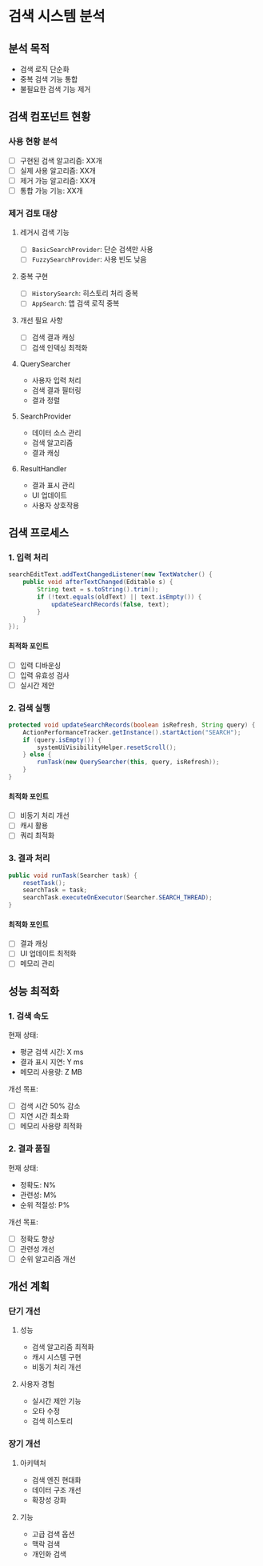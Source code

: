 # 검색 시스템 분석

## 분석 목적

- 검색 로직 단순화
- 중복 검색 기능 통합
- 불필요한 검색 기능 제거

## 검색 컴포넌트 현황

### 사용 현황 분석

- [ ] 구현된 검색 알고리즘: XX개
- [ ] 실제 사용 알고리즘: XX개
- [ ] 제거 가능 알고리즘: XX개
- [ ] 통합 가능 기능: XX개

### 제거 검토 대상

1. 레거시 검색 기능
   - [ ] `BasicSearchProvider`: 단순 검색만 사용
   - [ ] `FuzzySearchProvider`: 사용 빈도 낮음

2. 중복 구현
   - [ ] `HistorySearch`: 히스토리 처리 중복
   - [ ] `AppSearch`: 앱 검색 로직 중복

3. 개선 필요 사항
   - [ ] 검색 결과 캐싱
   - [ ] 검색 인덱싱 최적화

1. QuerySearcher
   - 사용자 입력 처리
   - 검색 결과 필터링
   - 결과 정렬

2. SearchProvider
   - 데이터 소스 관리
   - 검색 알고리즘
   - 결과 캐싱

3. ResultHandler
   - 결과 표시 관리
   - UI 업데이트
   - 사용자 상호작용

## 검색 프로세스

### 1. 입력 처리

```java
searchEditText.addTextChangedListener(new TextWatcher() {
    public void afterTextChanged(Editable s) {
        String text = s.toString().trim();
        if (!text.equals(oldText) || text.isEmpty()) {
            updateSearchRecords(false, text);
        }
    }
});
```

#### 최적화 포인트

- [ ] 입력 디바운싱
- [ ] 입력 유효성 검사
- [ ] 실시간 제안

### 2. 검색 실행

```java
protected void updateSearchRecords(boolean isRefresh, String query) {
    ActionPerformanceTracker.getInstance().startAction("SEARCH");
    if (query.isEmpty()) {
        systemUiVisibilityHelper.resetScroll();
    } else {
        runTask(new QuerySearcher(this, query, isRefresh));
    }
}
```

#### 최적화 포인트

- [ ] 비동기 처리 개선
- [ ] 캐시 활용
- [ ] 쿼리 최적화

### 3. 결과 처리

```java
public void runTask(Searcher task) {
    resetTask();
    searchTask = task;
    searchTask.executeOnExecutor(Searcher.SEARCH_THREAD);
}
```

#### 최적화 포인트

- [ ] 결과 캐싱
- [ ] UI 업데이트 최적화
- [ ] 메모리 관리

## 성능 최적화

### 1. 검색 속도

현재 상태:

- 평균 검색 시간: X ms
- 결과 표시 지연: Y ms
- 메모리 사용량: Z MB

개선 목표:

- [ ] 검색 시간 50% 감소
- [ ] 지연 시간 최소화
- [ ] 메모리 사용량 최적화

### 2. 결과 품질

현재 상태:

- 정확도: N%
- 관련성: M%
- 순위 적절성: P%

개선 목표:

- [ ] 정확도 향상
- [ ] 관련성 개선
- [ ] 순위 알고리즘 개선

## 개선 계획

### 단기 개선

1. 성능
   - 검색 알고리즘 최적화
   - 캐시 시스템 구현
   - 비동기 처리 개선

2. 사용자 경험
   - 실시간 제안 기능
   - 오타 수정
   - 검색 히스토리

### 장기 개선

1. 아키텍처
   - 검색 엔진 현대화
   - 데이터 구조 개선
   - 확장성 강화

2. 기능
   - 고급 검색 옵션
   - 맥락 검색
   - 개인화 검색
